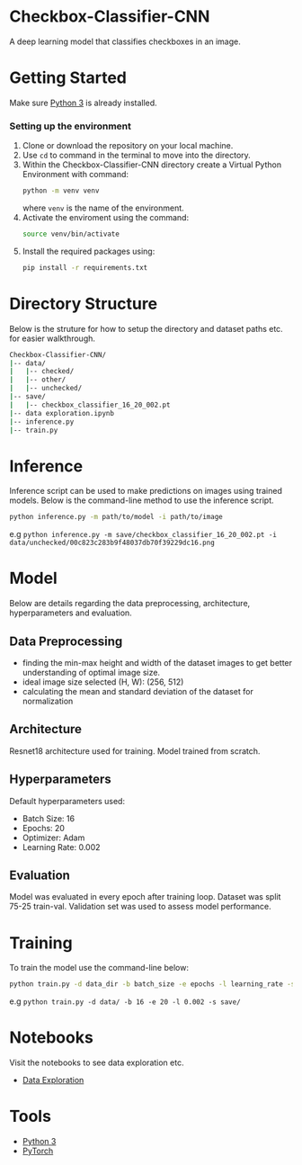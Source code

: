 # Checkbox-Classifier-CNN
A deep learning model that classifies checkboxes in an image.

# Getting Started
Make sure [Python 3](https://www.python.org/downloads/) is already installed.

### Setting up the environment
 1. Clone or download the repository on your local machine.
 2. Use `cd` to command in the terminal to move into the directory.
 3. Within the Checkbox-Classifier-CNN directory create a Virtual Python Environment with command:
      ```bash
      python -m venv venv
      ```
    where `venv` is the name of the environment.
 4. Activate the enviroment using the command:
      ```bash
      source venv/bin/activate
      ```
 5. Install the required packages using:
      ```bash
      pip install -r requirements.txt
      ```

# Directory Structure
Below is the struture for how to setup the directory and dataset paths etc. for easier walkthrough.
```bash
Checkbox-Classifier-CNN/
|-- data/
|   |-- checked/
|   |-- other/
|   |-- unchecked/
|-- save/
|   |-- checkbox_classifier_16_20_002.pt
|-- data exploration.ipynb
|-- inference.py
|-- train.py
```

# Inference
Inference script can be used to make predictions on images using trained models. Below is the command-line method to use the inference script.

```bash
python inference.py -m path/to/model -i path/to/image
```
e.g `python inference.py -m save/checkbox_classifier_16_20_002.pt -i data/unchecked/00c823c283b9f48037db70f39229dc16.png`

# Model
Below are details regarding the data preprocessing, architecture, hyperparameters and evaluation.

## Data Preprocessing
- finding the min-max height and width of the dataset images to get better understanding of optimal image size.
- ideal image size selected (H, W): (256, 512) 
- calculating the mean and standard deviation of the dataset for normalization

## Architecture
Resnet18 architecture used for training. Model trained from scratch.

## Hyperparameters
Default hyperparameters used:
- Batch Size: 16
- Epochs: 20
- Optimizer: Adam
- Learning Rate: 0.002

## Evaluation
Model was evaluated in every epoch after training loop. Dataset was split 75-25 train-val. Validation set was used to assess model performance.

# Training
To train the model use the command-line below:
```bash
python train.py -d data_dir -b batch_size -e epochs -l learning_rate -s save_path -t split
```
e.g `python train.py -d data/ -b 16 -e 20 -l 0.002 -s save/`

# Notebooks
Visit the notebooks to see data exploration etc.
- [Data Exploration](data_exploration.ipynb)

# Tools
- [Python 3](https://www.python.org/downloads/)
- [PyTorch](pytorch.org)

